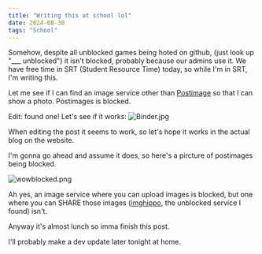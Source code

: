 ```yaml
---
title: "Writing this at school lol"
date: 2024-08-30
tags: "School"
---
```

Somehow, despite all unblocked games being hoted on github, (just look up "___ unblocked") it isn't blocked, probably because our admins use it. We have free time in SRT (Student Resource Time) today, so while I'm in SRT, I'm writing this.

Let me see if I can find an image service other than [Postimage](postimages.org) so that I can show a photo. Postimages is blocked.

Edit: found one! Let's see if it works: ![Binder.jpg](https://i.imghippo.com/files/WOjdu1725031717.jpg)

When editing the post it seems to work, so let's hope it works in the actual blog on the website.

I'm gonna go ahead and assume it does, so here's a pircture of postimages being blocked.

![wowblocked.png](https://i.imghippo.com/files/U50381725031977.png)

Ah yes, an image service where you can upload images is blocked, but one where you can SHARE those images ([imghippo](https://i.imghippo.com), the unblocked service I found) isn't.

Anyway it's almost lunch so imma finish this post.

I'll probably make a dev update later tonight at home.
